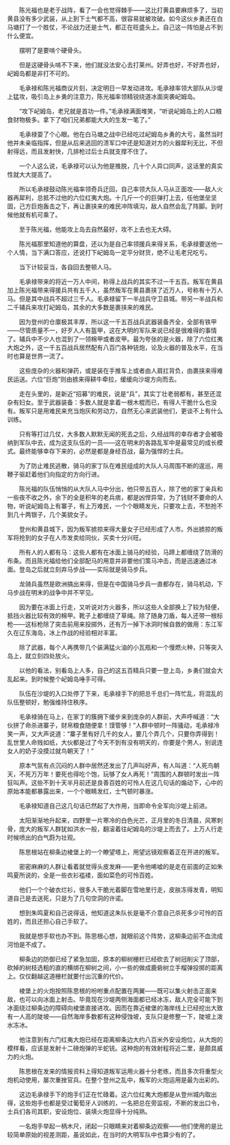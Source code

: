 　　陈光福也是老于战阵，看了一会也觉得棘手——这比打黄县要麻烦多了，当初黄县没有多少武装，从上到下士气都不高，很容易就被攻破。如今这伙乡勇还在白马塘打了一个胜仗，不论战力还是士气，都正在旺盛头上。自己这一阵怕是占不到什么便宜。

　　摆明了是要啃个硬骨头。

　　但是这硬骨头啃不下来，他们就没法安心去打莱州。好弄也好，不好弄也好，屺姆岛都是非打不可的。

　　毛承禄和陈光福商议片刻，决定明日一早发动进攻。毛承禄率领大部队从沙堤上猛攻，吸引岛上乡勇的注意力，陈光福率领精锐绕道冰面突袭屺姆岛。

　　“攻下屺姆岛，老兄就是首功一件。”毛承禄满面堆笑，“听说屺姆岛上的人口粮食财物极多。拿下了咱们兄弟都能大大的生发一笔了。”

　　毛承禄耍了个心眼。他在白马塘之战中已经吃过屺姆岛乡勇的大亏，虽然当时他并未亲临指挥，但是从后来逃回的溃军口中还是知道对方的火器犀利无比，不但射得远，而且发射快，几排枪过后士兵就支撑不住了。

　　一个人这么说，毛承禄可以认为他是推脱，几十个人异口同声，这话里的真实性就大大提高了。

　　所以毛承禄鼓动陈光福率领奇兵迂回，自己率领大队人马从正面攻——敌人火器再犀利，总抵不过他的六位红夷大炮。十几斤一个的巨弹打上去，任他堡垒坚固，己方巨炮轰击之下，再让裹挟来的难民冲阵填沟，敌人自然会乱了阵脚。到时候他就有机可乘了。

　　至于陈光福，他能攻上岛去自然最好，攻不上去也无大碍。

　　陈光福那里知道他的算盘，还以为是自己率领援兵来得关系，毛承禄要送他一个人情，当下满口答应，还说打下屺姆岛一定平分财货，绝不让毛老兄吃亏。

　　当下计较妥当，各自回去整顿人马。

　　毛承禄带来的将近一万人中间，称得上战兵的其实不过一千五百。叛军在黄县加上陈光福带来得援兵共有五千人，虽然叛军在黄县裹挟了近万人，号称有十万人马。但是其中战兵不超过三千人。毛承禄留下一半战兵守卫县城。带另一半战兵和二千辅兵来攻打屺姆岛，其余的大多数是裹挟来的难民。

　　因为登州的仓廪极其丰厚，所以这一千五百战兵武器装备齐全，全部有铁甲——尽管质量不一，好歹人人有盔甲，这在大明的军队来说已经是很难得的事情了。辅兵中不少人也混到了一领棉甲或者皮甲。最为夸张的是火器，除了六位红夷大炮之外，这一千五百战兵居然配有八百门各种铳炮，论及火器的普及水平，在当时也算是世界一流了。

　　这些庞杂的火器和弹药，或是装在手推车上或者由人肩扛背负，由裹挟来得难民运送。六位“巨炮”则由掳来得耕牛牵拉，缓缓向沙堤方向而去。

　　走在头里的，是新近“招募”的难民，说是“兵”，其实丁壮老弱都有，甚至还混杂有妇女。至于武器装备：多数人就是拿着一根木棍而已，有得人干脆什么也没有。叛军只是用难民来充当炮灰和劳动力，自然无心来武装他们，更谈不上有什么训练。

　　只有等打过几仗，大多数人默默无闻的死去之后，久经战阵的幸存者才会被吸纳到军队中去，成为这支队伍的一员——这在明末的各路乱军中是最常见的成长模式。最终能够幸存下来的，必然是都是身经百战，最为强悍的士兵。

　　为了防止难民逃散，骑马的家丁队在难民组成的大队人马周围不断的逡巡，用鞭子驱赶着他们向指定的方向行进。

　　陈光福的队伍悄悄的从大队人马中分出，他只带五百人，除了他的家丁亲兵和一些夜不收之外，余下的全是积年的老兵痞，都是凶悍异常，为了钱财不要命的人物，听说屺姆岛上有寨子，有上万难民，一个个眼睛发光，只要攻上去，不愁抢不到几十两银子，几个美貌女子。

　　登州和黄县城下，因为叛军掳掠来得大量女子已经形成了人市。外出掳掠的叛军将抢到的女子在人市发卖给同伙，买卖十分兴旺。

　　所有人的人都有马：这些人都有在冰面上骑马的经验，马蹄上都缠绕了防滑的布条。而且陈光福给他们全部配马的用意并非要他们策马冲击，而是迅速通过冰面。登岛之后就立刻弃马步战——实际就是骑马步兵。

　　龙骑兵虽然是欧洲搞出来得，但是在中国骑马步兵一直都存在，骑马机动，下马步战在明末的战争中并不罕见。

　　因为要在冰面上行走，又听说对方火器多，所以这些人全部换上了较为轻便，抵挡火器比较有效的棉甲。靴子上都缠绕了草绳。除了随身刀盾，每人还带一根标枪——这标枪除了突击前用来投掷外，还有万一掉下冰洞时候自救的做用：东江军久在辽东海岛，冰上作战的经验相对丰富。

　　除了武器，每个人再携带几个装满猛火油的小瓦瓶和一个慢燃火种，只等突入岛上，就立刻四处放火。

　　以他的看法，别看岛上人多，自己的这五百精兵只要一登上岛，乡勇们就会大乱起来。到时候整个屺姆岛唾手可得。

　　队伍在沙堤的入口处停了下来，毛承禄手下的把总千总们一阵忙乱，将混乱的队伍整顿好，勉强维持住秩序。

　　毛承禄骑在马上，在家丁的簇拥下缓步来到庞杂的人群前，大声呼喊道：“大伙拼了命杀进寨子，财帛粮食随便拿！馍管够！”人群中顿时一阵骚动，毛承禄冷笑一声，又大声说道：“寨子里有好几千的女人，要几个弄几个，只要你弄得到！乱世里人命贱如纸，大伙都是过了今天不到有没有明天的，你要是个男人，别说连女人的奶子没摸过就鸟朝天了！”

　　原本气氛有点沉闷的人群中居然还发出了几声叫好声，有人叫道：“人死鸟朝天，不死万万年！要死也得吃个饱，玩够了女人再死！”周围的人群顿时发出一阵狂叫声。这些不到十天半月前还是良善百姓的可怜人在这几句话的煽动下，心中的原始本能都暴露出来，一个个眼睛发红，士气顿时暴涨。

　　毛承禄知道自己这几句话已然起了大作用，当即命令全军向沙堤上前进。

　　太阳渐渐地升起来，四野里一片寒冷的白色光芒，正月里的冬日清晨，风寒刺骨，庞大的叛军人群犹如洪水一般，翻滚着往屺姆岛的沙堤上而去了。上万人行走时候喷出的白气蔚为壮观。

　　陈思根站在柳条边棱堡上的一个瞭望塔上，用望远镜观察着正在开进的叛军。

　　密密麻麻的人群让看着就觉得头皮发麻——更令他唏嘘的是走在前面的正如朱鸣夏所说的，全是一些衣衫褴褛，面如菜色的可怜百姓。

　　他们一个个破衣烂衫，很多人干脆光着脚在雪地里行走，皮肤冻得发青，明知道自己是去送死，只是为了几句空洞的许诺。

　　想到朱鸣夏和自己说得话，他知道这朱队长是毫不介意自己杀死多少可怜的百姓的，而且还担心自己手软了。

　　我就是想手软也办不到。陈思根心想，就眼前这个阵势，这柳条边前不血流成河怕是不成了。

　　柳条边的防御已经了紧急加固，原本的柳树栅栏已经砍去了树冠削尖了顶部，砍掉的树枝选粗的直的横绑在柳树之间，小一些的做成鹿砦树立手榴弹投掷的距离上。仅仅翻越这道栅栏就要付出沉重的代价。

　　棱堡上的火炮按照陈思根的吩咐重点配置在两翼——既可以集火射击正面来敌，也可以向冰面上射击。毕竟现在沙堤两侧海面都已经冰冻，敌人完全可能下到冰面绕过柳条边的障碍向棱堡直接进攻。因而在靠近棱堡的海岸线上已经挖出大致有一人高的陡坡——自然海岸多数都有这种侵蚀坡，支队只是修整一下，陡坡上泼水冻冰。

　　他注意到有六门红夷大炮已经在距离柳条边大约八百米外安设炮位，从大炮的模样看，应该是发射十二磅炮弹的半蛇铳。这种炮的有效射程将近二里，是颇具威力的火炮。

　　陈思根在发来的情报资料上得知道叛军运用火器十分老练，而且多次将重型火炮机动使用，屡次重挫官兵。在整个登州之乱中，叛军的火炮运用是最为出彩的。

　　这边毛承禄手下的炮手们正在忙碌着。这六位红夷大炮都是从登州城内取出得，这些炮手也都是受过葡萄牙人训练的，一名把总在旁监视，不断的发出口令，士兵们各司其职，安设炮位、装填火炮显得十分纯熟。

　　一名炮手举起一柄木尺，闭起一只眼睛来对着柳条边观察——他们使用的是比较简单原始的视差测距，虽说如此，在当时的大明军队中也算少有的了。
